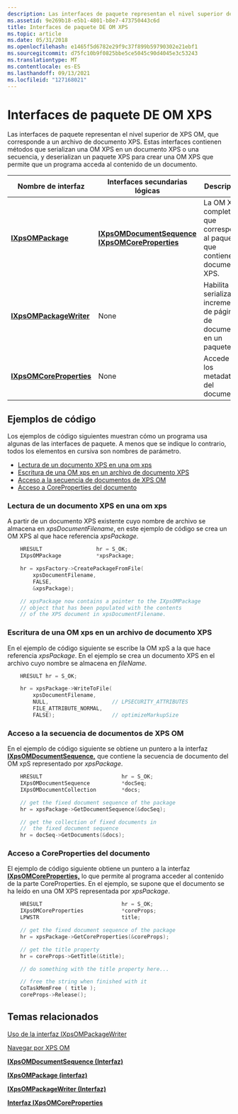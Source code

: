 ```yaml
---
description: Las interfaces de paquete representan el nivel superior de XPS OM, que corresponde a un archivo de documento XPS.
ms.assetid: 9e269b18-e5b1-4801-b8e7-473750443c6d
title: Interfaces de paquete DE OM XPS
ms.topic: article
ms.date: 05/31/2018
ms.openlocfilehash: e1465f5d6782e29f9c37f899b59790302e21ebf1
ms.sourcegitcommit: d75fc10b9f0825bbe5ce5045c90d4045e3c53243
ms.translationtype: MT
ms.contentlocale: es-ES
ms.lasthandoff: 09/13/2021
ms.locfileid: "127168021"
---
```

# <a name="xps-om-package-interfaces"></a>Interfaces de paquete DE OM XPS

Las interfaces de paquete representan el nivel superior de XPS OM, que corresponde a un archivo de documento XPS. Estas interfaces contienen métodos que serializan una OM XPS en un documento XPS o una secuencia, y deserializan un paquete XPS para crear una OM XPS que permite que un programa acceda al contenido de un documento.



| Nombre de interfaz                                                  | Interfaces secundarias lógicas                                                                                                            | Descripción                                                                                    |
|-----------------------------------------------------------------|-------------------------------------------------------------------------------------------------------------------------------------|------------------------------------------------------------------------------------------------|
| [**IXpsOMPackage**](/windows/desktop/api/xpsobjectmodel/nn-xpsobjectmodel-ixpsompackage)<br/>               | [**IXpsOMDocumentSequence**](/windows/desktop/api/xpsobjectmodel/nn-xpsobjectmodel-ixpsomdocumentsequence)<br/> [**IXpsOMCoreProperties**](/windows/desktop/api/xpsobjectmodel/nn-xpsobjectmodel-ixpsomcoreproperties)<br/> | La OM XPS completa que corresponde al paquete que contiene el documento XPS.<br/> |
| [**IXpsOMPackageWriter**](/windows/desktop/api/xpsobjectmodel/nn-xpsobjectmodel-ixpsompackagewriter)<br/>   | None<br/>                                                                                                                     | Habilita la serialización incremental de páginas de documento en un paquete.<br/>                   |
| [**IXpsOMCoreProperties**](/windows/desktop/api/xpsobjectmodel/nn-xpsobjectmodel-ixpsomcoreproperties)<br/> | None<br/>                                                                                                                     | Accede a los metadatos del documento. <br/>                                                    |



 

## <a name="code-examples"></a>Ejemplos de código

Los ejemplos de código siguientes muestran cómo un programa usa algunas de las interfaces de paquete. A menos que se indique lo contrario, todos los elementos en cursiva son nombres de parámetro.

-   [Lectura de un documento XPS en una om xps](#read-an-xps-document-into-an-xps-om)
-   [Escritura de una OM xps en un archivo de documento XPS](#write-an-xps-om-to-an-xps-document-file)
-   [Acceso a la secuencia de documentos de XPS OM](#access-the-document-sequence-of-the-xps-om)
-   [Acceso a CoreProperties del documento](#access-the-documents-coreproperties)

### <a name="read-an-xps-document-into-an-xps-om"></a>Lectura de un documento XPS en una om xps

A partir de un documento XPS existente cuyo nombre de archivo se almacena en *xpsDocumentFilename*, en este ejemplo de código se crea un OM XPS al que hace referencia *xpsPackage*.


```C++
    HRESULT                 hr = S_OK;
    IXpsOMPackage           *xpsPackage;

    hr = xpsFactory->CreatePackageFromFile(
        xpsDocumentFilename,
        FALSE,
        &xpsPackage);

    // xpsPackage now contains a pointer to the IXpsOMPackage
    // object that has been populated with the contents
    // of the XPS document in xpsDocumentFilename.
```



### <a name="write-an-xps-om-to-an-xps-document-file"></a>Escritura de una OM xps en un archivo de documento XPS

En el ejemplo de código siguiente se escribe la OM xpS a la que hace referencia *xpsPackage*. En el ejemplo se crea un documento XPS en el archivo cuyo nombre se almacena en *fileName*.


```C++
    HRESULT hr = S_OK;

    hr = xpsPackage->WriteToFile(
        xpsDocumentFilename,
        NULL,                    // LPSECURITY_ATTRIBUTES
        FILE_ATTRIBUTE_NORMAL,
        FALSE);                  // optimizeMarkupSize
```



### <a name="access-the-document-sequence-of-the-xps-om"></a>Acceso a la secuencia de documentos de XPS OM

En el ejemplo de código siguiente se obtiene un puntero a la interfaz [**IXpsOMDocumentSequence,**](/windows/desktop/api/xpsobjectmodel/nn-xpsobjectmodel-ixpsomdocumentsequence) que contiene la secuencia de documento del OM xpS representado por *xpsPackage*.


```C++
    HRESULT                         hr = S_OK;
    IXpsOMDocumentSequence          *docSeq;
    IXpsOMDocumentCollection        *docs;

    // get the fixed document sequence of the package
    hr = xpsPackage->GetDocumentSequence(&docSeq);

    // get the collection of fixed documents in 
    //  the fixed document sequence
    hr = docSeq->GetDocuments(&docs);
```



### <a name="access-the-documents-coreproperties"></a>Acceso a CoreProperties del documento

El ejemplo de código siguiente obtiene un puntero a la interfaz [**IXpsOMCoreProperties,**](/windows/desktop/api/xpsobjectmodel/nn-xpsobjectmodel-ixpsomcoreproperties) lo que permite al programa acceder al contenido de la parte CoreProperties. En el ejemplo, se supone que el documento se ha leído en una OM XPS representada por *xpsPackage*.


```C++
    HRESULT                         hr = S_OK;
    IXpsOMCoreProperties            *coreProps;
    LPWSTR                          title;

    // get the fixed document sequence of the package
    hr = xpsPackage->GetCoreProperties(&coreProps);

    // get the title property 
    hr = coreProps->GetTitle(&title);

    // do something with the title property here...

    // free the string when finished with it
    CoTaskMemFree ( title );
    coreProps->Release();
```



## <a name="related-topics"></a>Temas relacionados

<dl> <dt>

[Uso de la interfaz IXpsOMPackageWriter](using-the-ixpsompackagewriter-interface.md)
</dt> <dt>

[Navegar por XPS OM](navigate-the-xps-om.md)
</dt> <dt>

[**IXpsOMDocumentSequence (Interfaz)**](/windows/desktop/api/xpsobjectmodel/nn-xpsobjectmodel-ixpsomdocumentsequence)
</dt> <dt>

[**IXpsOMPackage (interfaz)**](/windows/desktop/api/xpsobjectmodel/nn-xpsobjectmodel-ixpsompackage)
</dt> <dt>

[**IXpsOMPackageWriter (Interfaz)**](/windows/desktop/api/xpsobjectmodel/nn-xpsobjectmodel-ixpsompackagewriter)
</dt> <dt>

[**Interfaz IXpsOMCoreProperties**](/windows/desktop/api/xpsobjectmodel/nn-xpsobjectmodel-ixpsomcoreproperties)
</dt> </dl>

 

 




